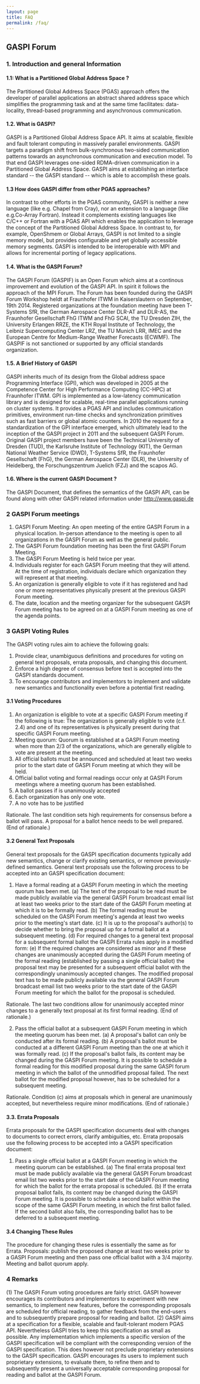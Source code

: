 ```yaml
---
layout: page
title: FAQ
permalink: /faq/
---
```


## GASPI Forum

### 1. Introduction and general Information


#### 1.1: What is a Partitioned Global Address Space ?

The Partitioned Global Address Space (PGAS) approach offers the developer of parallel applications an abstract shared address space which simplifies the programming task and at the same time facilitates: data-locality, thread-based programming and asynchronous communication.

#### 1.2.  What is GASPI?

GASPI is a Partitioned Global Address Space API. It aims at scalable, flexible and fault tolerant computing in massively parallel environments.  GASPI targets a paradigm shift from bulk-synchronous two-sided communication patterns towards an asynchronous communication and execution model. To that end GASPI leverages one-sided RDMA-driven communication in a Partitioned Global Address Space. GASPI aims at establishing an interface standard -- the GASPI standard -- which is able to accomplish these goals.

#### 1.3 How does GASPI differ from other PGAS approaches?

In contrast to other efforts in the PGAS community, GASPI is neither a new  language (like e.g. Chapel from Cray), nor an extension to a language (like e.g.Co-Array Fortran). Instead it complements existing languages like C/C++ or Fortran with a PGAS API which enables the application to leverage the concept of the Partitioned Global Address Space.  In contrast to, for example, OpenShmem or Global Arrays, GASPI is not limited to a single memory model, but provides configurable and yet globally accessible memory segments.  GASPI is intended to  be interoperable with MPI and allows for incremental porting of legacy applications.

#### 1.4.  What is the GASPI Forum?
      
The GASPI Forum (GASPIF) is an Open Forum which aims at a continous improvement and evolution of the GASPI API. In spirit it follows the approach of the MPI Forum. The Forum has been founded during the GASPI Forum Workshop heldt at Fraunhofer ITWM in Kaiserslautern on September, 19th 2014. Registered organizations at the foundation meeting have been T-Systems SfR, the German Aerospace Center DLR-AT and DLR-AS, the Fraunhofer Gesellschaft FhG ITWM and FhG SCAI, the TU Dresden ZIH, the University Erlangen RRZE, the KTH Royal Institute of Technology, the Leibniz Supercomputing Center LRZ, the TU Munich LRR, IMEC and the European Centre for Medium-Range Weather Forecasts (ECWMF). The GASPIF is not sanctioned or supported by any official standards organization.

#### 1.5.  A Brief History of GASPI

GASPI inherits much of its design from the Global address space Programming  Interface (GPI), which was developed in 2005 at the Competence Center for High Performance Computing (CC-HPC) at Fraunhofer ITWM. GPI is implemented as a low-latency communication library and is designed for scalable, real-time parallel applications running on cluster systems. It provides a PGAS API and includes communication primitives, environment run-time checks and synchronization primitives such as fast barriers or global atomic counters.
In 2010 the request for a standardization of the GPI interface emerged, which ultimately lead to the inception of the GASPI project in 2011 and the subsequent GASPI Forum. Original GASPI project members have been the Technical University of Dresden (TUD), the Karlsruhe Institute of Technology (KIT), the German National Weather Service (DWD), T-Systems SfR, the Fraunhofer Gesellschaft (FhG), the German Aerospace Center (DLR), the University of Heidelberg, the Forschungszentrum Juelich (FZJ) and the scapos AG.

#### 1.6.  Where is the current GASPI Document ?

The GASPI Document, that defines the semantics of the GASPI API, can be found along with other GASPI related information under http://www.gaspi.de

### 2  GASPI Forum meetings

1. GASPI Forum Meeting: An open meeting of the entire GASPI Forum in a physical  location. In-person attendance to the meeting is open to all organizations in the GASPI Forum as well as the general public.
2. The GASPI Forum foundation meeting has been the first GASPI Forum Meeting.
3. The GASPI Forum Meeting is held twice per year.
4. Individuals register for each GASPI Forum meeting that they will attend. At  the time of registration, individuals declare which organization they will represent at that meeting.
5. An organization is generally eligible to vote if it has registered and had one or more representatives physically present at the previous GASPI Forum meeting.
6. The date, location and the meeting organizer for the subsequent GASPI Forum meeting has to be agreed on at a GASPI Forum meeting as one of the agenda points.

### 3  GASPI Voting Rules

The GASPI voting rules aim to achieve the following goals:
1. Provide clear, unambiguous definitions and procedures for voting on general text proposals, errata proposals, and changing this document.
2. Enforce a high degree of consensus before text is accepted into the GASPI standards document.
3. To encourage contributors and implementors to implement and validate new semantics and functionality even before a potential first reading.

#### 3.1 Voting Procedures

1. An organization is eligible to vote at a specific GASPI Forum meeting if the following is true: The organization is generally eligible to vote (c.f. 2.4) and one of its representatives is physically present during that specific GASPI Forum meeting.
2. Meeting quorum: Quorum is established at a GASPI Forum meeting when more than 2/3 of the organizations, which are generally eligible to vote are present at the meeting.
3. All official ballots must be announced and scheduled at least two weeks prior to the start date of GASPI Forum meeting at which they will be held. 
4. Official ballot voting and formal readings occur only at GASPI Forum meetings where a meeting quorum has been established.
5. A ballot passes if is unanimously accepted
6. Each organization has only one vote.
7. A no vote has to be justified 

Rationale. The last condition sets high requirements for consensus before a  ballot will pass.  A proposal for a ballot hence needs to be well prepared. (End of rationale.)

#### 3.2 General Text Proposals

General text proposals for the GASPI specification documents typically add new semantics, change or clarify existing semantics, or remove previously-defined semantics. General text proposals use the following process to be accepted into an GASPI specification document:

1. Have a formal reading at a GASPI Forum meeting in which the meeting quorum  has been met.
(a) The text of the proposal to be read must be made publicly available  via the general GASPI Forum broadcast email list at least two weeks prior to the start date of the GASPI Forum meeting at which it is to be formally read.
(b) The formal reading must be scheduled on the GASPI Forum meeting's agenda at  least two weeks prior to the meeting's start date.
(c) It is up to the proposal's author(s) to decide whether to bring the proposal up for a formal ballot at a subsequent meeting.
(d) For required changes to a general text proposal for a subsequent formal ballot the GASPI Errata rules apply in a modified form: 
(e) If the required changes are considered as minor and if these changes are unanimously accepted during the GASPI Forum meeting of the formal reading (established by passing a single official ballot) the proposal text may be presented for a subsequent official ballot with the correspondingly unanimously accepted changes.
The modified proposal text has to be made publicly available via  the general GASPI Forum broadcast email list two weeks prior to the start date of the GASPI Forum meeting for which the ballot for the proposal is scheduled.

Rationale. The last two conditions allow for unanimously accepted minor changes to a generally text proposal at its first formal reading. (End of rationale.)

2. Pass the official ballot at a subsequent GASPI Forum meeting in which the meeting quorum has been met.
(a) A proposal's ballot can only be conducted after its formal reading.
(b) A proposal's ballot must be conducted at a different GASPI Forum meeting than the one at which it was formally read.
(c) If the proposal's ballot fails, its content may be changed during the GASPI Forum meeting. It is possible to schedule a formal reading for this modified proposal during the same GASPI forum meeting in which the ballot of the unmodified proposal failed. The next ballot for the modified proposal however, has to be scheduled for a subsequent meeting. 

Rationale. Condition (c) aims at proposals which in general are unanimously accepted, but nevertheless require minor modifications. (End of rationale.)

#### 3.3. Errata Proposals
Errata proposals for the GASPI specification documents deal with changes to documents to correct errors, clarify ambiguities, etc. Errata proposals use the following process to be accepted into a GASPI specification document:

1. Pass a single official ballot at a GASPI Forum meeting in which the meeting quorum can be established.
(a) The final errata proposal text must be made publicly available  via the general GASPI Forum broadcast email list two weeks prior to the start date of the GASPI Forum meeting for which the ballot for the errata proposal is scheduled.
(b) If the errata proposal ballot fails, its content may be changed during the GASPI Forum meeting. It is possible to schedule a second ballot within the scope of the same GASPI Forum meeting, in which the first ballot failed. If the second ballot also fails, the corresponding ballot has to be deferred to a subsequent meeting.

#### 3.4 Changing These Rules
The procedure for changing these rules is essentially the same as for Errata.
Proposals: publish the proposed change at least two weeks prior to a GASPI Forum meeting and then pass one official ballot with a 3/4 majority. Meeting and ballot quorum apply.

### 4 Remarks
(1) The GASPI Forum voting procedures are fairly strict. GASPI however encourages its contributors and implementors to experiment with new semantics, to implement new features, before the corresponding proposals are scheduled for official reading, to gather feedback from the end-users and to subsequently prepare proposal for reading and ballot.
(2) GASPI aims at a specification for a flexible, scalable and fault-tolerant modern PGAS API. Nevertheless GASPI tries to keep this specification as small as possible. Any implementation which implements a specific version of the GASPI specification will be compliant with the corresponding version of the GASPI specification. This does however not preclude proprietary extensions to the GASPI specification. GASPI encourages its users to implement such proprietary extensions, to evaluate them, to refine them and to subsequently present a universally acceptable corresponding proposal for reading and ballot at the GASPI Forum.
 

